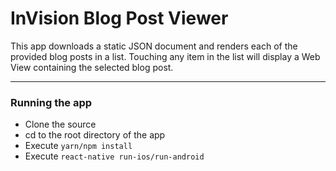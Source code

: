 # InVision Blog Post Viewer

This app downloads a static JSON document and renders each of the provided blog posts in a list.  Touching any item in the list will display a Web View containing the selected blog post.

---


### Running the app
* Clone the source
* cd to the root directory of the app
* Execute ```yarn/npm install```
* Execute ```react-native run-ios/run-android```